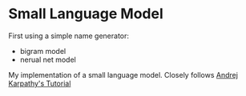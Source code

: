 # Small Language Model

First using a simple name generator:

- bigram model
- nerual net model


My implementation of a small language model. Closely follows [Andrej Karpathy's Tutorial]("https://www.youtube.com/watch?v=kCc8FmEb1nY&t=891s)

